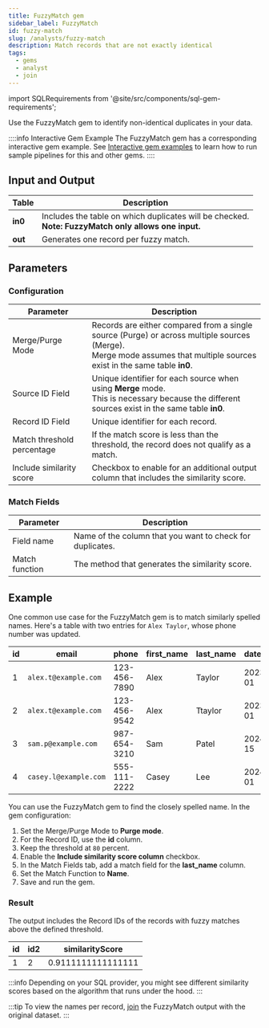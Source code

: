 ```yaml
---
title: FuzzyMatch gem
sidebar_label: FuzzyMatch
id: fuzzy-match
slug: /analysts/fuzzy-match
description: Match records that are not exactly identical
tags:
  - gems
  - analyst
  - join
---
```


import SQLRequirements from '@site/src/components/sql-gem-requirements';

<SQLRequirements
  execution_engine="SQL Warehouse"
  sql_package_name="ProphecyDatabricksSqlBasics"
  sql_package_version="0.0.4+"
/>

Use the FuzzyMatch gem to identify non-identical duplicates in your data.

::::info Interactive Gem Example
The FuzzyMatch gem has a corresponding interactive gem example. See [Interactive gem examples](/analysts/gems#interactive-gem-examples) to learn how to run sample pipelines for this and other gems.
::::

## Input and Output

| Table   | Description                                                                                              |
| ------- | -------------------------------------------------------------------------------------------------------- |
| **in0** | Includes the table on which duplicates will be checked. <br/>**Note: FuzzyMatch only allows one input.** |
| **out** | Generates one record per fuzzy match.                                                                    |

## Parameters

### Configuration

| Parameter                  | Description                                                                                                                                                                  |
| -------------------------- | ---------------------------------------------------------------------------------------------------------------------------------------------------------------------------- |
| Merge/Purge Mode           | Records are either compared from a single source (Purge) or across multiple sources (Merge). <br/> Merge mode assumes that multiple sources exist in the same table **in0**. |
| Source ID Field            | Unique identifier for each source when using **Merge** mode. <br/>This is necessary because the different sources exist in the same table **in0**.                           |
| Record ID Field            | Unique identifier for each record.                                                                                                                                           |
| Match threshold percentage | If the match score is less than the threshold, the record does not qualify as a match.                                                                                       |
| Include similarity score   | Checkbox to enable for an additional output column that includes the similarity score.                                                                                       |

### Match Fields

| Parameter      | Description                                               |
| -------------- | --------------------------------------------------------- |
| Field name     | Name of the column that you want to check for duplicates. |
| Match function | The method that generates the similarity score.           |

## Example

One common use case for the FuzzyMatch gem is to match similarly spelled names. Here's a table with two entries for `Alex Taylor`, whose phone number was updated.

<div class="table-example">

| id  | email                 | phone        | first_name | last_name | date_added |
| --- | --------------------- | ------------ | ---------- | --------- | ---------- |
| 1   | `alex.t@example.com`  | 123-456-7890 | Alex       | Taylor    | 2023-01-01 |
| 2   | `alex.t@example.com`  | 123-456-9542 | Alex       | Ttaylor   | 2023-07-01 |
| 3   | `sam.p@example.com`   | 987-654-3210 | Sam        | Patel     | 2024-03-15 |
| 4   | `casey.l@example.com` | 555-111-2222 | Casey      | Lee       | 2024-05-01 |

</div>

You can use the FuzzyMatch gem to find the closely spelled name. In the gem configuration:

1. Set the Merge/Purge Mode to **Purge mode**.
1. For the Record ID, use the **id** column.
1. Keep the threshold at `80` percent.
1. Enable the **Include similarity score column** checkbox.
1. In the Match Fields tab, add a match field for the **last_name** column.
1. Set the Match Function to **Name**.
1. Save and run the gem.

### Result

The output includes the Record IDs of the records with fuzzy matches above the defined threshold.

<div class="table-example">

| id  | id2 | similarityScore    |
| --- | --- | ------------------ |
| 1   | 2   | 0.9111111111111111 |

</div>

:::info
Depending on your SQL provider, you might see different similarity scores based on the algorithm that runs under the hood.
:::

:::tip
To view the names per record, [join](/analysts/join) the FuzzyMatch output with the original dataset.
:::
